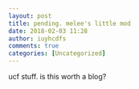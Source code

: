 ```yaml
---
layout: post
title: pending. melee's little mod
date: 2018-02-03 11:28
author: iuyhcdfs
comments: true
categories: [Uncategorized]
---
```

ucf stuff. is this worth a blog?
